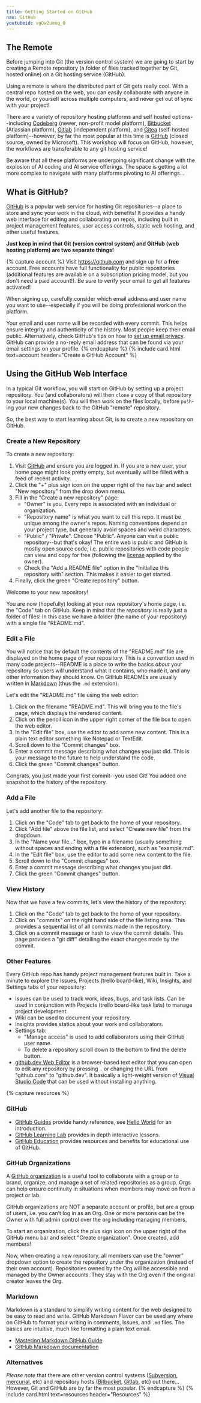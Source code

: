```yaml
---
title: Getting Started on GitHub
nav: GitHub
youtubeid: vgQw2umuq_Q
---
```


## The Remote

Before jumping into Git (the version control system) we are going to start by creating a <span class="term">Remote repository</span> (a folder of files tracked together by Git, hosted online) on a Git hosting service (GitHub). 

Using a remote is where the distributed part of Git gets really cool. 
With a central repo hosted on the web, you can easily collaborate with anyone in the world, or yourself across multiple computers, and never get out of sync with your project!

There are a variety of repository hosting platforms and self hosted options--including [Codeberg](http://codeberg.org/) (newer, non-profit model platform), [Bitbucket](https://bitbucket.org/) (Atlassian platform), [Gitlab](https://about.gitlab.com/) (independent platform), and [Gitea](https://about.gitea.com/) (self-hosted platform)--however, by far the most popular at this time is <span class="term">[GitHub](https://github.com/)</span> (closed source, owned by Microsoft).
This workshop will focus on GitHub, however, the workflows are transferable to any git hosting service!

Be aware that all these platforms are undergoing significant change with the explosion of AI coding and AI service offerings. 
The space is getting a lot more complex to navigate with many platforms pivoting to AI offerings...

## What is GitHub?

[GitHub](https://github.com/) is a popular web service for hosting Git repositories--a place to store and sync your work in the cloud, with benefits!
It provides a handy web interface for editing and collaborating on repos, including built in project management features, user access controls, static web hosting, and other useful features.

**Just keep in mind that Git (version control system) and GitHub (web hosting platform) are two separate things!**

{% capture account %}
Visit <https://github.com> and sign up for a **free** account. 
Free accounts have full functionality for public repositories (additional features are available on a subscription pricing model, but you don't need a paid account!).
Be sure to verify your email to get all features activated!

When signing up, carefully consider which email address and user name you want to use--especially if you will be doing professional work on the platform.

Your email and user name will be recorded with every commit.
This helps ensure integrity and authenticity of the history.
Most people keep their email public. 
Alternatively, check GitHub's tips on how to [set up email privacy](https://help.github.com/en/github/setting-up-and-managing-your-github-user-account/setting-your-commit-email-address#about-commit-email-addresses). 
GitHub can provide a no-reply email address that can be found via your email settings on your profile.
{% endcapture %}
{% include card.html text=account header="Create a GitHub Account" %}

## Using the GitHub Web Interface

In a typical Git workflow, you will start on GitHub by setting up a project repository. 
You (and collaborators) will then `clone` a copy of that repository to your local machine(s).
You will then work on the files locally, before `push`-ing your new changes back to the GitHub "remote" repository.

So, the best way to start learning about Git, is to create a new repository on GitHub.

### Create a New Repository

To create a new repository:

1. Visit [GitHub](https://github.com) and ensure you are logged in. If you are a new user, your home page might look pretty empty, but eventually will be filled with a feed of recent activity.
2. Click the "+" plus sign icon on the upper right of the nav bar and select "New repository" from the drop down menu. 
3. Fill in the "Create a new repository" page:
    - "Owner" is you. Every repo is associated with an individual or organization.
    - "Repository name" is what you want to call this repo. It must be unique among the owner's repos. Naming conventions depend on your project type, but generally avoid spaces and weird characters.
    - "Public" / "Private". Choose "Public". Anyone can visit a public repository--but that's okay! The entire web is public and GitHub is mostly open source code, i.e. public repositories with code people can view and copy for free (following the [license](https://docs.github.com/en/free-pro-team@latest/github/creating-cloning-and-archiving-repositories/licensing-a-repository) applied by the owner).
    - Check the "Add a README file" option in the "Initialize this repository with" section. This makes it easier to get started.
4. Finally, click the green "Create repository" button. 

Welcome to your new repository!

You are now (hopefully) looking at your new repository's home page, i.e. the "Code" tab on GitHub.
Keep in mind that the *repository* is really just a folder of files!
In this case we have a folder (the name of your repository) with a single file "README.md".

### Edit a File

You will notice that by default the contents of the "README.md" file are displayed on the home page of your repository. 
This is a convention used in many code projects--<span class="term">README</span> is a place to write the basics *about* your repository so users will understand what it contains, who made it, and any other information they should know. 
On GitHub READMEs are usually written in [Markdown](#markdown) (thus the `.md` extension). 

Let's edit the "README.md" file using the web editor:

1. Click on the filename "README.md". This will bring you to the file's page, which displays the rendered content.
2. Click on the pencil icon in the upper right corner of the file box to open the web editor.
3. In the "Edit file" box, use the editor to add some new content. This is a plain text editor something like Notepad or TextEdit.
4. Scroll down to the "Commit changes" box.
5. Enter a commit message describing what changes you just did. This is your message to the future to help understand the code.
6. Click the green "Commit changes" button.

Congrats, you just made your first commit--you used Git! 
You added one snapshot to the history of the repository.

### Add a File

Let's add another file to the repository:

1. Click on the "Code" tab to get back to the home of your repository.
2. Click "Add file" above the file list, and select "Create new file" from the dropdown.
3. In the "Name your file..." box, type in a filename (usually something without spaces and ending with a file extension), such as "example.md".
4. In the "Edit file" box, use the editor to add some new content to the file.
5. Scroll down to the "Commit changes" box.
6. Enter a commit message describing what changes you just did.
7. Click the green "Commit changes" button.

### View History

Now that we have a few commits, let's view the history of the repository:

1. Click on the "Code" tab to get back to the home of your repository.
2. Click on "commits" on the right hand side of the file listing area. This provides a sequential list of all commits made in the repository.
3. Click on a commit message or hash to view the commit details. This page provides a "git diff" detailing the exact changes made by the commit.

### Other Features

Every GitHub repo has handy project management features built in. 
Take a minute to explore the Issues, Projects (trello board-like), Wiki, Insights, and Settings tabs of your repository: 

- Issues can be used to track work, ideas, bugs, and task lists. Can be used in conjunction with Projects (trello board-like task lists) to manage project development.
- Wiki can be used to document your repository.
- Insights provides statics about your work and collaborators.
- Settings tab:
    - "Manage access" is used to add collaborators using their GitHub user name.
    - To delete a repository scroll down to the bottom to find the delete button.
- [github.dev Web Editor](https://docs.github.com/en/codespaces/the-githubdev-web-based-editor) is a browser-based text editor that you can open to edit any repository by pressing `.` or changing the URL from "github.com" to "github.dev". It basically a light-weight version of [Visual Studio Code](https://code.visualstudio.com/) that can be used without installing anything. 

{% capture resources %}
### GitHub

- [GitHub Guides](https://guides.github.com/) provide handy reference, see [Hello World](https://guides.github.com/activities/hello-world/) for an introduction.
- [GitHub Learning Lab](https://lab.github.com/) provides in depth interactive lessons.
- [GitHub Education](https://education.github.com/) provides resources and benefits for educational use of GitHub.

### GitHub Organizations

A [GitHub organization](https://docs.github.com/en/organizations/collaborating-with-groups-in-organizations/about-organizations) is a useful tool to collaborate with a group or to brand, organize, and manage a set of related repositories as a group.
Orgs can help ensure continuity in situations when members may move on from a project or lab.

GitHub organizations are NOT a separate account or profile, but are a group of users, i.e. you can’t log in as an Org. 
One or more persons can be the Owner with full admin control over the org including managing members.

To start an organization, click the plus sign icon on the upper right of the GitHub menu bar and select "Create organization". 
Once created, add members!

Now, when creating a new repository, all members can use the "owner" dropdown option to create the repository under the organization (instead of their own account).
Repositories owned by the Org will be accessible and managed by the Owner accounts. 
They stay with the Org even if the original creator leaves the Org.

### Markdown 

Markdown is a standard to simplify writing content for the web designed to be easy to read and write. 
GitHub Markdown Flavor can be used any where on GitHub to format your writing in comments, Issues, and `.md` files.
The basics are intuitive, much like formatting a plain text email.

- [Mastering Markdown GitHub Guide](https://guides.github.com/features/mastering-markdown/)
- [GitHub Markdown documentation](https://docs.github.com/en/free-pro-team@latest/github/writing-on-github/basic-writing-and-formatting-syntax)

### Alternatives

*Please note* that there are other version control systems ([Subversion](https://subversion.apache.org/), [mercurial](https://www.mercurial-scm.org/), etc) and repository hosts ([Bitbucket](https://bitbucket.org/), [Gitlab](https://about.gitlab.com/gitlab-com/), etc) out there...
However, Git and GitHub are by far the most popular.
{% endcapture %}
{% include card.html text=resources header="Resources" %}
